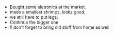- Bought some eletronics at the market.
- made a smallest shrimps, looks good.
- we still have to put legs. 
- Continue the bigger one
- !! don't forget to bring old stuff from home as well